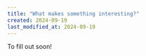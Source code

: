 ```yaml
---
title: "What makes something interesting?"
created: 2024-09-19
last_modified_at: 2024-09-19
---
```



To fill out soon!
